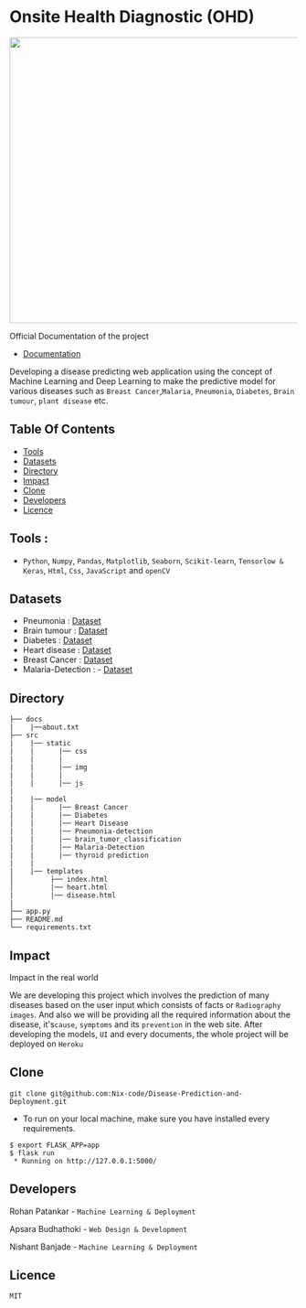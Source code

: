 # Onsite Health Diagnostic (OHD)

<img src="https://github.com/Nix-code/Onsite-Health-Diagnostic-OHD/blob/main/src/static/img/disease2page.png" width="1100" height="500" />


<p> Official Documentation of the project</p>

-  [Documentation](https://nix-code.github.io/Onsite-Health-Diagnostic-OHD/)

Developing a disease predicting web application using the concept of Machine Learning and Deep Learning to make the predictive model for various diseases such as ```Breast Cancer```,```Malaria```, ```Pneumonia```, ```Diabetes```, ```Brain tumour```, ```plant disease``` etc.
## Table Of Contents

-   [Tools](#Tools)
-   [Datasets](#Datasets)
-   [Directory](#Directory)
-   [Impact](#Impact)
-   [Clone](#Clone)
-   [Developers](#Developers)
-   [Licence](#Licence)

## Tools : 
- ```Python```, ```Numpy```, ```Pandas```, ```Matplotlib```, ```Seaborn```, ```Scikit-learn```, ```Tensorlow & Keras```, ```Html```, ```Css```, ```JavaScript``` and ```openCV```

## Datasets
 - Pneumonia            :              [Dataset](https://www.kaggle.com/paultimothymooney/chest-xray-pneumonia)
 - Brain tumour         :              [Dataset](https://www.kaggle.com/ahmedhamada0/brain-tumor-detection)
 - Diabetes             :              [Dataset](https://github.com/Nix-code/Disease-Prediction-and-Deployment/blob/main/src/model/Diabetes/diabetes.csv)
 - Heart disease        :              [Dataset](https://github.com/Nix-code/Disease-Prediction-and-Deployment/blob/main/src/model/Heart%20disease/heart.csv)
 - Breast Cancer        :              [Dataset](https://github.com/Nix-code/Disease-Prediction-and-Deployment/blob/main/src/model/Breast%20Cancer/data.csv)
 - Malaria-Detection    :              - [Dataset](https://lhncbc.nlm.nih.gov/LHC-publications/pubs/MalariaDatasets.html#:~:text=Abstract%3A,the%20Malaria%20Screener%20research%20activity.&text=The%20dataset%20contains%20a%20total,of%20parasitized%20and%20uninfected%20cells.)


## Directory
```
├── docs
|    |──about.txt
├── src
|    |── static
|    |      |── css
|    |      |    
|    |      |── img
|    |      |       
|    |      |── js  
|
|    |── model 
|    |      |── Breast Cancer
|    |      |── Diabetes
|    |      |── Heart Disease
|    |      |── Pneumonia-detection
|    |      |── brain_tumor_classification
|    |      |── Malaria-Detection
|    |      |── thyroid prediction
|    |
|    |── templates
│         ├── index.html
│         |── heart.html
|         |── disease.html
|
├── app.py
├── README.md
└── requirements.txt
```
## Impact
<p> Impact in the real world</p>

We are developing this project which involves the prediction of many diseases based on the user input which consists of facts or ```Radiography images```.  And also we will be providing all the required information about the disease, it's```cause```, ```symptoms``` and its ```prevention``` in the web site. After developing the models, ```UI``` and every documents, the whole project will be deployed on ```Heroku```
## Clone

```
git clone git@github.com:Nix-code/Disease-Prediction-and-Deployment.git
```
- To run on your local machine, make sure you have installed every requirements.
```
$ export FLASK_APP=app
$ flask run
 * Running on http://127.0.0.1:5000/
 ```
 
## Developers
Rohan Patankar - ```Machine Learning & Deployment```

Apsara Budhathoki - ```Web Design & Development```

Nishant Banjade - ```Machine Learning & Deployment```

## Licence
```MIT```
